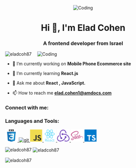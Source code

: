 <div align="center" >
<img alt="Coding"  src="https://i.im.ge/2022/12/10/dOVpFa.68747470733a2f2f696d616765732e73717561726573706163652d63646e2e636f6d2f636f6e74656e742f76312f3537363966633430316236333162616231616464623261622f313534313538303631313632342d5445363451474b524a473853574149.gif"></div>
  

<h1 align="center">Hi 👋, I'm Elad Cohen</h1>
<h3 align="center">A frontend developer from Israel</h3>


<img align="right" alt="Coding" width="400" src="https://cdn.dribbble.com/users/1162077/screenshots/4649464/media/76bd131b4aa3447eb9f9d0887972c066.gif">



<p align="left"> <img src="https://komarev.com/ghpvc/?username=eladcoh87&label=Profile%20views&color=0e75b6&style=flat" alt="eladcoh87" /> </p>

- 🔭 I’m currently working on **Mobile Phone Ecommerce site**

- 🌱 I’m currently learning **React.js**

- 💬 Ask me about **React , JavaScript.**

- 📫 How to reach me **elad.cohen1@amdocs.com**

<h3 align="left">Connect with me:</h3>
<p align="left">
</p>

<h3 align="left">Languages and Tools:</h3>
<p align="left"> <a href="https://www.w3schools.com/css/" target="_blank" rel="noreferrer"> <img src="https://raw.githubusercontent.com/devicons/devicon/master/icons/css3/css3-original-wordmark.svg" alt="css3" width="40" height="40"/> </a> <a href="https://git-scm.com/" target="_blank" rel="noreferrer"> <img src="https://www.vectorlogo.zone/logos/git-scm/git-scm-icon.svg" alt="git" width="40" height="40"/> </a> <a href="https://developer.mozilla.org/en-US/docs/Web/JavaScript" target="_blank" rel="noreferrer"> <img src="https://raw.githubusercontent.com/devicons/devicon/master/icons/javascript/javascript-original.svg" alt="javascript" width="40" height="40"/> </a> <a href="https://reactjs.org/" target="_blank" rel="noreferrer"> <img src="https://raw.githubusercontent.com/devicons/devicon/master/icons/react/react-original-wordmark.svg" alt="react" width="40" height="40"/> </a> <a href="https://redux.js.org" target="_blank" rel="noreferrer"> <img src="https://raw.githubusercontent.com/devicons/devicon/master/icons/redux/redux-original.svg" alt="redux" width="40" height="40"/> </a> <a href="https://sass-lang.com" target="_blank" rel="noreferrer"> <img src="https://raw.githubusercontent.com/devicons/devicon/master/icons/sass/sass-original.svg" alt="sass" width="40" height="40"/> </a> <a href="https://www.typescriptlang.org/" target="_blank" rel="noreferrer"> <img src="https://raw.githubusercontent.com/devicons/devicon/master/icons/typescript/typescript-original.svg" alt="typescript" width="40" height="40"/> </a> </p>

<p><img align="left" src="https://github-readme-stats.vercel.app/api/top-langs?username=eladcoh87&show_icons=true&locale=en&layout=compact" alt="eladcoh87" /></p>

<p>&nbsp;<img align="center" src="https://github-readme-stats.vercel.app/api?username=eladcoh87&show_icons=true&locale=en" alt="eladcoh87" /></p>

<p><img align="center" src="https://github-readme-streak-stats.herokuapp.com/?user=eladcoh87&" alt="eladcoh87" /></p>
